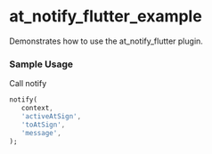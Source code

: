 # at_notify_flutter_example

Demonstrates how to use the at_notify_flutter plugin.

### Sample Usage

Call notify

```dart
notify(
   context,
   'activeAtSign',
   'toAtSign',
   'message',
);
```